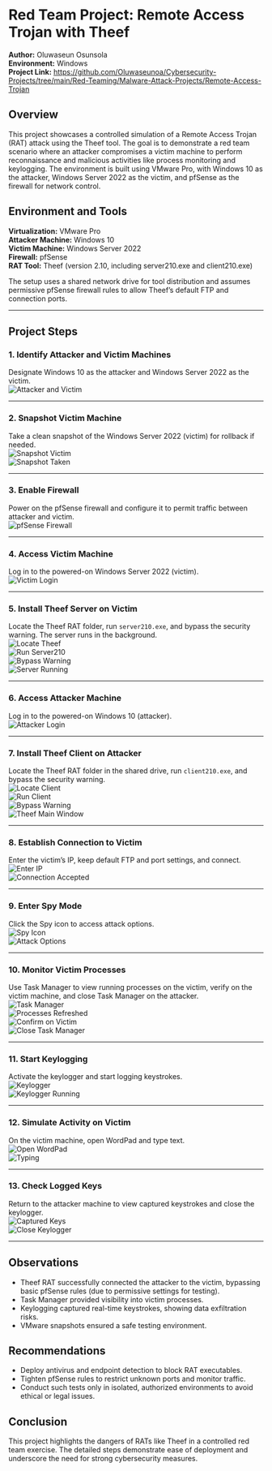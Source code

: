# Red Team Project: Remote Access Trojan with Theef
**Author:** Oluwaseun Osunsola  
**Environment:** Windows   
**Project Link:** https://github.com/Oluwaseunoa/Cybersecurity-Projects/tree/main/Red-Teaming/Malware-Attack-Projects/Remote-Access-Trojan

## Overview 
This project showcases a controlled simulation of a Remote Access Trojan (RAT) attack using the Theef tool. The goal is to demonstrate a red team scenario where an attacker compromises a victim machine to perform reconnaissance and malicious activities like process monitoring and keylogging. The environment is built using VMware Pro, with Windows 10 as the attacker, Windows Server 2022 as the victim, and pfSense as the firewall for network control.

## Environment and Tools

**Virtualization:** VMware Pro  
**Attacker Machine:** Windows 10  
**Victim Machine:** Windows Server 2022  
**Firewall:** pfSense  
**RAT Tool:** Theef (version 2.10, including server210.exe and client210.exe)  

The setup uses a shared network drive for tool distribution and assumes permissive pfSense firewall rules to allow Theef’s default FTP and connection ports.

---

## Project Steps

### 1. Identify Attacker and Victim Machines
Designate Windows 10 as the attacker and Windows Server 2022 as the victim.  
![Attacker and Victim](./img/1.determine_the_attacker(windows10)_and_victim_machine(windows_server2022).png)

---

### 2. Snapshot Victim Machine
Take a clean snapshot of the Windows Server 2022 (victim) for rollback if needed.  
![Snapshot Victim](./img/2.ensure_to_take_a_good_snapshot_of_windows_server(victim).png)  
![Snapshot Taken](./img/3.snapshot_taken_close_the_dialog_box.png)

---

### 3. Enable Firewall
Power on the pfSense firewall and configure it to permit traffic between attacker and victim.  
![pfSense Firewall](./img/4.ensure_your_firewall(pfsense)_is_powered_on.png)

---

### 4. Access Victim Machine
Log in to the powered-on Windows Server 2022 (victim).  
![Victim Login](./img/5.switch_to_the_powerred_on_windows_server(target)_and_log_in.png)

---

### 5. Install Theef Server on Victim
Locate the Theef RAT folder, run `server210.exe`, and bypass the security warning. The server runs in the background.  
![Locate Theef](./img/6.locate_your_THEEF_remote_access_trojan_folder.png)  
![Run Server210](./img/7.double-click_on_server210.png)  
![Bypass Warning](./img/8.click_run_on_security_warning_dialog_box.png)  
![Server Running](./img/9.server_running_in_background.png)

---

### 6. Access Attacker Machine
Log in to the powered-on Windows 10 (attacker).  
![Attacker Login](./img/10.switch_to_the_powerred_on_windows_10(attacker)_and_log_in.png)

---

### 7. Install Theef Client on Attacker
Locate the Theef RAT folder in the shared drive, run `client210.exe`, and bypass the security warning.  
![Locate Client](./img/11.locate_your_THEEF_remote_access_trojan_location-in_shared_drive.png)  
![Run Client](./img/12.double-click_on_client210.png)  
![Bypass Warning](./img/13.click_run_on_the_security_warning_dialog_box.png)  
![Theef Main Window](./img/14.theef_main_window_appears.png)

---

### 8. Establish Connection to Victim
Enter the victim’s IP, keep default FTP and port settings, and connect.  
![Enter IP](./img/15.enter_the_ip_of_target_and_leave_ftp_and_port_as_default_and_click_connect.png)  
![Connection Accepted](./img/16.connection_accepted.png)

---

### 9. Enter Spy Mode
Click the Spy icon to access attack options.  
![Spy Icon](./img/17.click_spy_icon_to_perform_different_attack.png)  
![Attack Options](./img/18.various_attacks_that_could_be_performed_appear.png)

---

### 10. Monitor Victim Processes
Use Task Manager to view running processes on the victim, verify on the victim machine, and close Task Manager on the attacker.  
![Task Manager](./img/19.click_task_manager_and_refresh.png)  
![Processes Refreshed](./img/20.click_refresh_icon_to_see_the_running_process_compromised_machine.png)  
![Confirm on Victim](./img/21.switch_to_windows_server(victim)_to_confirm.png)  
![Close Task Manager](./img/22.switch_back_to_windows10(attacker)_and_close_task_manager.png)

---

### 11. Start Keylogging
Activate the keylogger and start logging keystrokes.  
![Keylogger](./img/23.click_keylogger.png)  
![Keylogger Running](./img/24.keylogger_popup_appear_click_play_icon_to_start_key_logging.png)

---

### 12. Simulate Activity on Victim
On the victim machine, open WordPad and type text.  
![Open WordPad](./img/25.switch_to_windows_server_and_open_wordpad.png)  
![Typing](./img/26.type_into_the_opened_wordpad.png)

---

### 13. Check Logged Keys
Return to the attacker machine to view captured keystrokes and close the keylogger.  
![Captured Keys](./img/27.switch_to_attacker_windows10_to_see_logged_key.png)  
![Close Keylogger](./img/28.close_key_logger.png)

---

## Observations
- Theef RAT successfully connected the attacker to the victim, bypassing basic pfSense rules (due to permissive settings for testing).  
- Task Manager provided visibility into victim processes.  
- Keylogging captured real-time keystrokes, showing data exfiltration risks.  
- VMware snapshots ensured a safe testing environment.  

## Recommendations
- Deploy antivirus and endpoint detection to block RAT executables.  
- Tighten pfSense rules to restrict unknown ports and monitor traffic.  
- Conduct such tests only in isolated, authorized environments to avoid ethical or legal issues.  

## Conclusion
This project highlights the dangers of RATs like Theef in a controlled red team exercise. The detailed steps demonstrate ease of deployment and underscore the need for strong cybersecurity measures.
